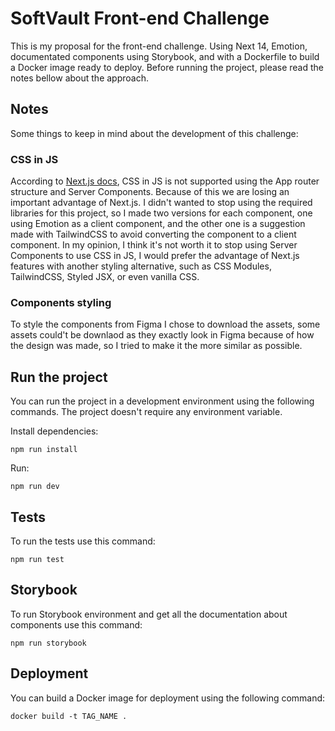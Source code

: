 # SoftVault Front-end Challenge

This is my proposal for the front-end challenge. Using Next 14, Emotion, documentated components using Storybook, and with a Dockerfile to build a Docker image ready to deploy. Before running the project, please read the notes bellow about the approach.

## Notes

Some things to keep in mind about the development of this challenge:

### CSS in JS

According to [Next.js docs](https://nextjs.org/docs/app/building-your-application/styling/css-in-js), CSS in JS is not supported using the App router structure and Server Components. Because of this we are losing an important advantage of Next.js. I didn't wanted to stop using the required libraries for this project, so I made two versions for each component, one using Emotion as a client component, and the other one is a suggestion made with TailwindCSS to avoid converting the component to a client component. In my opinion, I think it's not worth it to stop using Server Components to use CSS in JS, I would prefer the advantage of Next.js features with another styling alternative, such as CSS Modules, TailwindCSS, Styled JSX, or even vanilla CSS.

### Components styling

To style the components from Figma I chose to download the assets, some assets could't be downlaod as they exactly look in Figma because of how the design was made, so I tried to make it the more similar as possible.

## Run the project

You can run the project in a development environment using the following commands. The project doesn't require any environment variable.

Install dependencies:

    npm run install

Run:

    npm run dev

## Tests

To run the tests use this command:

    npm run test

## Storybook

To run Storybook environment and get all the documentation about components use this command:

    npm run storybook

## Deployment

You can build a Docker image for deployment using the following command:

    docker build -t TAG_NAME .
